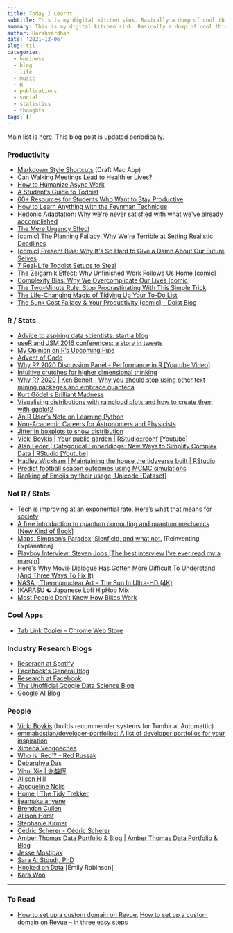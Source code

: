 ```yaml
---
title: Today I Learnt
subtitle: This is my digital kitchen sink. Basically a dump of cool things.
summary: This is my digital kitchen sink. Basically a dump of cool things.
author: Harshvardhan
date: '2021-12-06'
slug: til
categories:
  - business
  - blog
  - life
  - music
  - R
  - publications
  - social
  - statistics
  - thoughts
tags: []
---
```


Main list is [here](https://www.craft.do/s/ojN2NNHb7YgATv). This blog post is updated periodically.

### Productivity

- [Markdown Style Shortcuts](https://support.craft.do/hc/en-us/articles/360019555597-Markdown-Style-Shortcuts) (Craft Mac App)
- [Can Walking Meetings Lead to Healthier Lives?](https://blog.doist.com/remote-work-meetings/)
- [How to Humanize Async Work](https://blog.doist.com/humanizing-async-work/)
- [A Student’s Guide to Todoist](https://blog.doist.com/todoist-guide-for-students/)
- [60+ Resources for Students Who Want to Stay Productive](https://blog.doist.com/60-resources-students-stay-productive/)
- [How to Learn Anything with the Feynman Technique](https://blog.doist.com/feynman-technique/)
- [Hedonic Adaptation: Why we're never satisfied with what we've already accomplished](https://blog.doist.com/hedonic-adaptation-comic/)
- [The Mere Urgency Effect](https://blog.doist.com/mere-urgency-effect-comic/)
- [[comic] The Planning Fallacy: Why We're Terrible at Setting Realistic Deadlines](https://blog.doist.com/planning-fallacy-comic/)
- [[comic] Present Bias: Why It's So Hard to Give a Damn About Our Future Selves](https://blog.doist.com/present-bias-comic/)
- [7 Real-Life Todoist Setups to Steal](https://blog.doist.com/todoist-setup/)
- [The Zeigarnik Effect: Why Unfinished Work Follows Us Home [comic]](https://blog.doist.com/zeigarnik-effect-comic/)
- [Complexity Bias: Why We Overcomplicate Our Lives [comic]](https://blog.doist.com/complexity-bias-comic/)
- [The Two-Minute Rule: Stop Procrastinating With This Simple Trick](https://blog.doist.com/two-minute-rule/)
- [The Life-Changing Magic of Tidying Up Your To-Do List](https://blog.doist.com/life-changing-magic-tidying-todoist/)
- [The Sunk Cost Fallacy & Your Productivity [comic] - Doist Blog](https://blog.doist.com/sunk-cost-fallacy-comic/)

### R / Stats

- [Advice to aspiring data scientists: start a blog](http://varianceexplained.org/r/start-blog/)
- [useR and JSM 2016 conferences: a story in tweets](http://varianceexplained.org/r/user-jsm-conferences/)
- [My Opinion on R’s Upcoming Pipe](https://www.r-bloggers.com/2020/12/my-opinion-on-rs-upcoming-pipe/)
- [Advent of Code](https://adventofcode.com/)
- [Why R? 2020 Discussion Panel - Performance in R [Youtube Video]](https://www.youtube.com/watch?v=uiEhmKN1RJo)
- [Intuitive crutches for higher dimensional thinking](https://mathoverflow.net/questions/25983/intuitive-crutches-for-higher-dimensional-thinking)
- [Why R? 2020 | Ken Benoit - Why you should stop using other text mining packages and embrace quanteda](https://www.youtube.com/watch?v=9hEvGBu3cnI)
- [Kurt Gödel's Brilliant Madness](https://www.privatdozent.co/p/kurt-godels-brilliant-madness)
- [Visualising distributions with raincloud plots and how to create them with ggplot2](https://www.cedricscherer.com/2021/06/06/visualizing-distributions-with-raincloud-plots-and-how-to-create-them-with-ggplot2/)
- [An R User’s Note on Learning Python](https://rpubs.com/MenaWANG/LearningPython-Automation1)
- [Non-Academic Careers for Astronomers and Physicists](https://speakerdeck.com/juliasilge/non-academic-careers-for-astronomers-and-physicists)
- [Jitter in boxplots to show distribution](https://stackoverflow.com/questions/70227169/how-to-plot-the-points-position-correspond-to-the-boxplots)
- [Vicki Boykis | Your public garden | RStudio::rconf](https://www.youtube.com/watch?v=E5ERSfydB30) [Youtube]
- [Alan Feder | Categorical Embeddings: New Ways to Simplify Complex Data | RStudio [Youtube]](https://www.youtube.com/watch?v=gZSTYE8ODbs)
- [Hadley Wickham | Maintaining the house the tidyverse built | RStudio](https://www.youtube.com/watch?v=izFssYRsLZs&t=1s)
- [Predict football season outcomes using MCMC simulations](https://github.com/curiousily/mcmc-football-prediction)
- [Ranking of Emojis by their usage, Unicode [Dataset]](https://docs.google.com/spreadsheets/d/1Zs13WJYdZL1pNZP0dCIXkWau_tZOjK3mmJz0KNq4I30/edit#gid=196891844)

### Not R / Stats

- [Tech is improving at an exponential rate. Here’s what that means for society](https://www.morningbrew.com/emerging-tech/stories/2021/11/24/tech-is-improving-at-an-exponential-rate-here-s-what-that-means-for-society?utm_campaign=mb&utm_medium=newsletter&utm_source=morning_brew&mid=db18db43828180889e38a0bc0e4ac362&uid=MifcoVe3xqQeEeaWE3US3gLv)
- [A free introduction to quantum computing and quantum mechanics [New Kind of Book]](https://quantum.country)
- [Maps, Simpson’s Paradox, Sienfield, and what not.](https://michaelnielsen.org/reinventing_explanation/index.html) [Reinventing Explanation]
- [Playboy Interview: Steven Jobs [The best interview I’ve ever read my a margin]](https://allaboutstevejobs.com/verbatim/interviews/playboy_1985)
- [Here's Why Movie Dialogue Has Gotten More Difficult To Understand (And Three Ways To Fix It)](https://www.slashfilm.com/673162/heres-why-movie-dialogue-has-gotten-more-difficult-to-understand-and-three-ways-to-fix-it/?s=09)
- [NASA | Thermonuclear Art – The Sun In Ultra-HD (4K)](https://www.youtube.com/watch?v=6tmbeLTHC_0)
- [KARASU ☯︎ Japanese Lofi HipHop Mix
- [Most People Don't Know How Bikes Work](https://www.youtube.com/watch?v=9cNmUNHSBac)

### Cool Apps

- [Tab Link Copier - Chrome Web Store](https://chrome.google.com/webstore/detail/tab-link-copier/ijkpnaifgolhlcfhcfamddnlnfjpjaji/related?hl=en)

### Industry Research Blogs

- [Reserach at Spotify](https://research.atspotify.com/blog/)
- [Facebook's General Blog](https://www.facebook.com/formedia/blog)
- [Research at Facebook](https://research.fb.com/blog/)
- [The Unofficial Google Data Science Blog](https://www.unofficialgoogledatascience.com/)
- [Google AI Blog](https://ai.googleblog.com/)

### People

- [Vicki Boykis](http://vickiboykis.com/) (builds recommender systems for Tumblr at Automattic)
- [emmabostian/developer-portfolios: A list of developer portfolios for your inspiration](https://github.com/emmabostian/developer-portfolios)
- [Ximena Vengoechea](https://www.ximenavengoechea.com/)
- [Who is 'Red'? - Red Russak](http://redrussak.com/)
- [Debarghya Das](http://debarghyadas.com/)
- [Yihui Xie | 谢益辉](https://yihui.org/)
- [Alison Hill](https://www.apreshill.com/)
- [Jacqueline Nolis](https://jnolis.com/)
- [Home | The Tidy Trekker](https://www.thetidytrekker.com/)
- [ijeamaka anyene](https://ijeamaka-anyene.netlify.app/index.html)
- [Brendan Cullen](https://bcullen.rbind.io/)
- [Allison Horst](https://www.allisonhorst.com/)
- [Stephanie Kirmer](https://skirmer.github.io/)
- [Cédric Scherer - Cédric Scherer](https://www.cedricscherer.com/)
- [Amber Thomas Data Portfolio & Blog | Amber Thomas Data Portfolio & Blog](https://amber.rbind.io/)
- [Jesse Mostipak](https://www.jessemaegan.com/)
- [Sara A. Stoudt, PhD](https://sastoudt.github.io/)
- [Hooked on Data](https://hookedondata.org/) [Emily Robinson]
- [Kara Woo](https://karawoo.com/)


----

### To Read

- [How to set up a custom domain on Revue](https://blog.getrevue.co/how-to-set-up-a-custom-domain-on-revue-ab15ea351929), [How to set up a custom domain on Revue – in three easy steps](http://help.getrevue.co/en/articles/395396-how-to-set-up-a-custom-domain-on-revue-in-three-easy-steps)
